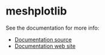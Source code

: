 # meshplotlib

See the documentation for more info:

- [Documentation source](../../docs/user-guide/meshplotlib.md)
- [Documentation web site](https://ogs.ogs.xyz/tools/ogstools/user-guide/meshplotlib.html)
